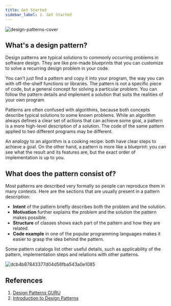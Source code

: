 ```yaml
---
title: Get Started
sidebar_label: 1. Get Started
---
```


<Img src='https://cosmos-x.oss-cn-hangzhou.aliyuncs.com/design-patterns-cover.png' alt='design-patterns-cover'/>

## What's a design pattern?

Design patterns are typical solutions to commonly occurring problems in software design. They are like pre-made blueprints that you can customize to solve a recurring design problem in your code.

You can’t just find a pattern and copy it into your program, the way you can with off-the-shelf functions or libraries. The pattern is not a specific piece of code, but a general concept for solving a particular problem. You can follow the pattern details and implement a solution that suits the realities of your own program.

Patterns are often confused with algorithms, because both concepts describe typical solutions to some known problems. While an algorithm always defines a clear set of actions that can achieve some goal, a pattern is a more high-level description of a solution. The code of the same pattern applied to two different programs may be different.

An analogy to an algorithm is a cooking recipe: both have clear steps to achieve a goal. On the other hand, a pattern is more like a blueprint: you can see what the result and its features are, but the exact order of implementation is up to you.

## What does the pattern consist of?

Most patterns are described very formally so people can reproduce them in many contexts. Here are the sections that are usually present in a pattern description:

- **Intent** of the pattern briefly describes both the problem and the solution.
- **Motivation** further explains the problem and the solution the pattern makes possible.
- **Structure** of classes shows each part of the pattern and how they are related.
- **Code example** in one of the popular programming languages makes it easier to grasp the idea behind the pattern.

Some pattern catalogs list other useful details, such as applicability of the pattern, implementation steps and relations with other patterns.

<Img src='https://cosmos-x.oss-cn-hangzhou.aliyuncs.com/dcb4b87843377d04d56fba543a0e1085.jpeg' alt='dcb4b87843377d04d56fba543a0e1085'/>

## References

1. [Design Patterns GURU](https://refactoring.guru/design-patterns/what-is-pattern)
2. [Introduction to Design Patterns](https://www.patterns.dev/posts/introduction/)

